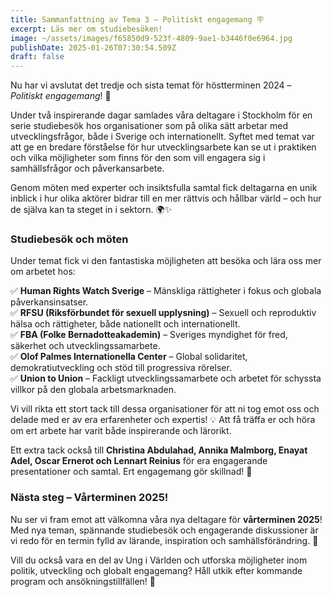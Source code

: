 ```yaml
---
title: Sammanfattning av Tema 3 – Politiskt engagemang 🪧
excerpt: Läs mer om studiebesöken!
image: ~/assets/images/f65850d9-523f-4809-9ae1-b3446f0e6964.jpg
publishDate: 2025-01-26T07:30:54.509Z
draft: false
---
```

<!--StartFragment-->

Nu har vi avslutat det tredje och sista temat för höstterminen 2024 – *Politiskt engagemang*! 🎉

Under två inspirerande dagar samlades våra deltagare i Stockholm för en serie studiebesök hos organisationer som på olika sätt arbetar med utvecklingsfrågor, både i Sverige och internationellt. Syftet med temat var att ge en bredare förståelse för hur utvecklingsarbete kan se ut i praktiken och vilka möjligheter som finns för den som vill engagera sig i samhällsfrågor och påverkansarbete.

Genom möten med experter och insiktsfulla samtal fick deltagarna en unik inblick i hur olika aktörer bidrar till en mer rättvis och hållbar värld – och hur de själva kan ta steget in i sektorn. 🌍✨

### **Studiebesök och möten**

Under temat fick vi den fantastiska möjligheten att besöka och lära oss mer om arbetet hos:

✅ **Human Rights Watch Sverige** – Mänskliga rättigheter i fokus och globala påverkansinsatser.\
✅ **RFSU (Riksförbundet för sexuell upplysning)** – Sexuell och reproduktiv hälsa och rättigheter, både nationellt och internationellt.\
✅ **FBA (Folke Bernadotteakademin)** – Sveriges myndighet för fred, säkerhet och utvecklingssamarbete.\
✅ **Olof Palmes Internationella Center** – Global solidaritet, demokratiutveckling och stöd till progressiva rörelser.\
✅ **Union to Union** – Fackligt utvecklingssamarbete och arbetet för schyssta villkor på den globala arbetsmarknaden.

Vi vill rikta ett stort tack till dessa organisationer för att ni tog emot oss och delade med er av era erfarenheter och expertis! 💡 Att få träffa er och höra om ert arbete har varit både inspirerande och lärorikt.

Ett extra tack också till **Christina Abdulahad, Annika Malmborg, Enayat Adel, Oscar Ernerot och Lennart Reinius** för era engagerande presentationer och samtal. Ert engagemang gör skillnad! 🙏

### **Nästa steg – Vårterminen 2025!**

Nu ser vi fram emot att välkomna våra nya deltagare för **vårterminen 2025**! Med nya teman, spännande studiebesök och engagerande diskussioner är vi redo för en termin fylld av lärande, inspiration och samhällsförändring. 🚀

Vill du också vara en del av Ung i Världen och utforska möjligheter inom politik, utveckling och globalt engagemang? Håll utkik efter kommande program och ansökningstillfällen! 💙

<!--EndFragment-->